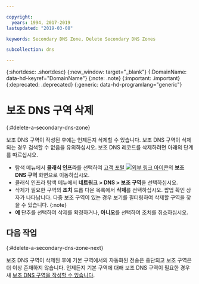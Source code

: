 ```yaml
---

copyright:
  years: 1994, 2017-2019
lastupdated: "2019-03-08"

keywords: Secondary DNS Zone, Delete Secondary DNS Zones

subcollection: dns

---
```


{:shortdesc: .shortdesc}
{:new_window: target="_blank"}
{:DomainName: data-hd-keyref="DomainName"}
{:note: .note}
{:important: .important}
{:deprecated: .deprecated}
{:generic: data-hd-programlang="generic"}

# 보조 DNS 구역 삭제
{:#delete-a-secondary-dns-zone}

보조 DNS 구역이 작성된 후에는 언제든지 삭제할 수 있습니다. 보조 DNS 구역이 삭제되는 경우 검색할 수 없음을 유의하십시오. 보조 DNS 레코드를 삭제하려면 아래의 단계를 따르십시오.

 * 탐색 메뉴에서 **클래식 인프라**를 선택하여 [고객 포털 ![외부 링크 아이콘](../../icons/launch-glyph.svg "외부 링크 아이콘")](https://{DomainName}/)의 **보조 DNS 구역** 화면으로 이동하십시오. 
* 클래식 인프라 탐색 메뉴에서 **네트워크 > DNS > 보조 구역**을 선택하십시오.
* 삭제가 필요한 구역의 **조치** 드롭 다운 목록에서 **삭제**를 선택하십시오. 팝업 확인 상자가 나타납니다.
  다중 보조 구역이 있는 경우 보기를 필터링하여 삭제할 구역을 찾을 수 있습니다.
  {:note}
* **예** 단추를 선택하여 삭제를 확정하거나, **아니오**를 선택하여 조치를 취소하십시오.

## 다음 작업
{:#delete-a-secondary-dns-zone-next}

보조 DNS 구역이 삭제된 후에 기본 구역에서의 자동화된 전송은 중단되고 보조 구역은 더 이상 존재하지 않습니다. 언제든지 기본 구역에 대해 보조 DNS 구역이 필요한 경우 새 [보조 DNS 구역을 작성할 수 있습니다](/docs/infrastructure/dns?topic=dns-add-a-secondary-dns-zone).
